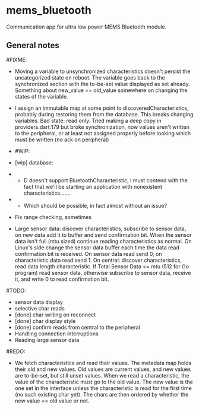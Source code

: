 # mems_bluetooth

Communication app for ultra low power MEMS Bluetooth module.

## General notes

#FIXME:
* Moving a variable to unsynchronized characteristics doesn't persist the uncategorized state on reboot. The variable goes back to the synchronized section with the to-be-set value displayed as set already. Something about new_value == old_value somewhere on changing the states of the variable.
* I assign an immutable map at some point to discoveredCharacteristics, probably during restoring them from the database. This breaks changing variables. Bad state: read only. Tried making a deep copy in providers.dart:179 but broke synchronization, now values aren't written to the peripheral, or at least not assigned properly before looking which must be written (no ack on peripheral)

* #WIP:
* [wip] database:
* * D doesn't support BluetoothCharacteristic, I must contend with the fact that we'll be starting an application with nonexistent characteristics.......
* * Which should be possible, in fact almost without an issue?
* Fix range checking, sometimes 
* Large sensor data: discover characteristics, subscribe to sensor data, on new data add it to buffer and send confirmation bit. When the sensor data isn't full (mtu sized) continue reading characteristics as normal. On Linux's side change the sensor data buffer each time the data read confirmation bit is received. On sensor data read send 0, on characteristic data read send 1. On central: discover characteristics, read data length characteristic. If Total Sensor Data <= mtu (512 for Go program) read sensor data, otherwise subscribe to sensor data, receive it, and write 0 to read confirmation bit.

#TODO:
* sensor data display
* selective char reads
* [done] char writing on reconnect
* [done] char display style
* [done] confirm reads from central to the peripheral
* Handling connection interruptions
* Reading large sensor data

#REDO:
* We fetch characteristics and read their values. The metadata map holds their old and new values. Old values are current values, and new values are to-be-set, but still unset values. When we read a characteristic, the value of the characteristic must go to the old value. The new value is the one set in the interface unless the characteristic is read for the first time (no such existing char yet). The chars are then ordered by whether the new value == old value or not.